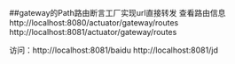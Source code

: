 ##gateway的Path路由断言工厂实现url直接转发
查看路由信息
http://localhost:8080/actuator/gateway/routes
http://localhost:8081/actuator/gateway/routes

访问：http://localhost:8081/baidu
      http://localhost:8081/jd
